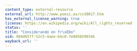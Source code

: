 ```yaml
---
content_type: external-resource
external_url: http://www.poesi.as/cv30017.htm
has_external_license_warning: true
license: https://en.wikipedia.org/wiki/All_rights_reserved
status: ''
title: "Considerando en fr\xEDo"
uid: 904d657f-52c5-4aee-b4c8-7e0d5029034b
wayback_url: ''
---
```

